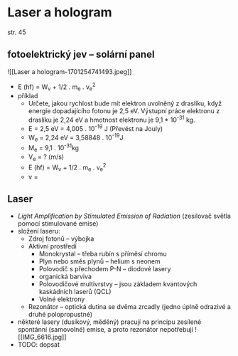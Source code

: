 # Laser a hologram
str. 45
## fotoelektrický jev – solární panel
![[Laser a hologram-1701254741493.jpeg]]
- E (hf) = W<sub>v</sub> + 1/2 . m<sub>e</sub> . v<sub>e</sub><sup>2</sup>
- příklad
	- Určete, jakou rychlost bude mít elektron uvolněný z draslíku, když energie dopadajícího fotonu je 2,5 eV. Výstupní práce elektronu z draslíku je 2,24 eV a hmotnost elektronu je 9,1 * 10<sup>-31</sup> kg.
	- E = 2,5 eV = 4,005 . 10<sup>-19</sup> J (Převést na Jouly)
	- W<sub>e</sub> = 2,24 eV = 3,58848 . 10<sup>-19</sup>J
	- M<sub>e</sub> = 9,1 . 10<sup>-31</sup>kg
	- V<sub>e</sub> = ? (m/s)
	- E (hf) = W<sub>v</sub> + 1/2 . m<sub>e</sub> . v<sub>e</sub><sup>2</sup>
	- v = 
## Laser
- *Light Amplification by Stimulated Emission of Radiation*
(zesilovač světla pomocí stimulované emise)
- složení laseru:
	- Zdroj fotonů – výbojka
	- Aktivní prostředí
		- Monokrystal – třeba rubín s příměsí chromu
		- Plyn nebo směs plynů – helium s neonem
		- Polovodič s přechodem P-N – diodové lasery
		- organická barviva
		- Polovodičové multivrstvy – jsou základem kvantových kaskádních laserů (QCL)
		- Volné elektrony
	- Rezonátor – optická dutina se dvěma zrcadly (jedno úplně odrazivé a druhé polopropustné)
- některé lasery (dusíkový, měděný) pracují na principu zesílené spontánní (samovolné) emise, a proto rezonátor nepotřebují ![[IMG_6616.jpg]]
- TODO: dopsat
